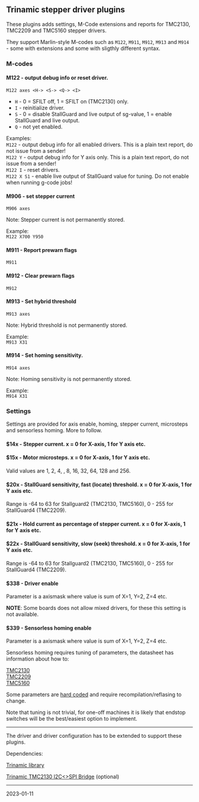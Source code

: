 ## Trinamic stepper driver plugins

These plugins adds settings, M-Code extensions and reports for TMC2130, TMC2209 and TMC5160 stepper drivers.

They support Marlin-style M-codes such as `M122`, `M911`, `M912`, `M913` and `M914` - some with extensions and some with sligthly different syntax.

### M-codes

#### M122 - output debug info or reset driver.

`M122 axes <H-> <S-> <Q-> <I>`

* `H` - 0 = SFILT off, 1 = SFILT on \(TMC2130\) only.
* `I` - reinitialize driver.
* `S` - 0 = disable StallGuard and live output of sg-value, 1 = enable StallGuard and live output. 
* `Q` - not yet enabled.

Examples:  
`M122` - output debug info for all enabled drivers. This is a plain text report, do not issue from a sender!  
`M122 Y` - output debug info for Y axis only. This is a plain text report, do not issue from a sender!  
`M122 I` - reset drivers.  
`M122 X S1` - enable live output of StallGuard value for tuning. Do not enable when running g-code jobs!  

#### M906 - set stepper current

`M906 axes`

Note: Stepper current is not permanently stored.

Example:  
`M122 X700 Y950`

#### M911 - Report prewarn flags

`M911`  

#### M912 - Clear prewarn flags

`M912`

#### M913 - Set hybrid threshold

`M913 axes`

Note: Hybrid threshold is not permanently stored.

Example:  
`M913 X31`

 #### M914 - Set homing sensitivity.

`M914 axes`

Note: Homing sensitivity is not permanently stored.

Example:  
`M914 X31`

### Settings

Settings are provided for axis enable, homing, stepper current, microsteps and sensorless homing. More to follow.

#### $14x - Stepper current. x = 0 for X-axis, 1 for Y axis etc. 

#### $15x - Motor microsteps. x = 0 for X-axis, 1 for Y axis etc.

Valid values are 1, 2, 4, , 8, 16, 32, 64, 128 and 256.

#### $20x - StallGuard sensitivity, fast \(locate\) threshold. x = 0 for X-axis, 1 for Y axis etc.

Range is -64 to 63 for Stallguard2 \(TMC2130, TMC5160\), 0 - 255 for StallGuard4 \(TMC2209\).

#### $21x - Hold current as percentage of stepper current. x = 0 for X-axis, 1 for Y axis etc.

#### $22x - StallGuard sensitivity, slow \(seek\) threshold. x = 0 for X-axis, 1 for Y axis etc.

Range is -64 to 63 for Stallguard2 \(TMC2130, TMC5160\), 0 - 255 for StallGuard4 \(TMC2209\).

#### $338 - Driver enable

Parameter is a axismask where value is sum of X=1, Y=2, Z=4 etc.

__NOTE__: Some boards does not allow mixed drivers, for these this setting is not available.

#### $339 - Sensorless homing enable

Parameter is a axismask where value is sum of X=1, Y=2, Z=4 etc.

Sensorless homing requires tuning of parameters, the datasheet has information about how to:

[TMC2130](https://www.trinamic.com/products/integrated-circuits/details/tmc2130/)  
[TMC2209](https://www.trinamic.com/products/integrated-circuits/details/tmc2209-la/)  
[TMC5160](https://www.trinamic.com/products/integrated-circuits/details/tmc5160/)  

Some parameters are [hard coded](https://github.com/grblHAL/Plugins_motor/blob/master/trinamic.h) and require recompilation/reflasing to change.

Note that tuning is not trivial, for one-off machines it is likely that endstop switches will be the best/easiest option to implement.

---

The driver and driver configuration has to be extended to support these plugins.

Dependencies:

[Trinamic library](https://github.com/terjeio/Trinamic-library)

[Trinamic TMC2130 I2C<>SPI Bridge](https://github.com/terjeio/Trinamic_TMC2130_I2C_SPI_Bridge) \(optional\)

---
2023-01-11
